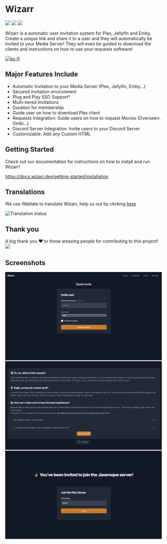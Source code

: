 # Wizarr 

<img src="./screenshots/wizard.png" height="200">

<img src="https://github.com/Wizarrrr/wizarr/actions/workflows/docker-build.yml/badge.svg">

<img src="https://hosted.weblate.org/widgets/wizarr/-/svg-badge.svg">


Wizarr is a automatic user invitation system for Plex, Jellyfin and Emby. Create a unique link and share it to a user and they will automatically be invited to your Media Server! They will even be guided to download the clients and instructions on how to use your requests software!

[![ko-fi](https://ko-fi.com/img/githubbutton_sm.svg)](https://ko-fi.com/N4N4FKA28)


## Major Features Include

- Automatic Invitation to your Media Server (Plex, Jellyfin, Emby...)
- Secured invitation environment
- Plug and Play SSO Support*
- Multi-tiered Invitations
- Duration for membership
- Guide user on how to download Plex client
- Requests Integration: Guide users on how to request Movies (Overseerr, Ombi...)
- Discord Server Integration: Invite users to your Discord Server
- Customizable: Add any Custom HTML 



## Getting Started

Check out our documentation for instructions on how to install and run Wizarr!

https://docs.wizarr.dev/getting-started/installation




## Translations

We use Weblate to translate Wizarr, help us out by clicking [here](https://hosted.weblate.org/engage/wizarr/)

<img src="https://hosted.weblate.org/widgets/wizarr/-/app/multi-auto.svg" alt="Translation status" />
</a>

## Thank you

A big thank you ❤️ to these amazing people for contributing to this project!
<a href="https://github.com/wizarrrr/wizarr/graphs/contributors">
  <img src="https://contrib.rocks/image?repo=wizarrrr/wizarr" />
</a>

## Screenshots


![alt](./screenshots/invite.png)
![alt](./screenshots/tips.png)
![alt](./screenshots/join.png)
